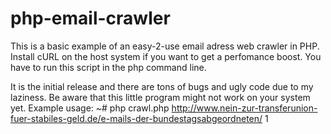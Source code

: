 php-email-crawler
=================

This is a basic example of an easy-2-use email adress web crawler in PHP. Install cURL on the host system if you want to get a perfomance boost. You have to run this script in the php command line.

It is the initial release and there are tons of bugs and ugly code due to my laziness. Be aware that this little program might not work on your system yet.
Example usage: ~# php crawl.php http://www.nein-zur-transferunion-fuer-stabiles-geld.de/e-mails-der-bundestagsabgeordneten/ 1
